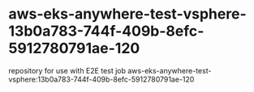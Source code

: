 # aws-eks-anywhere-test-vsphere-13b0a783-744f-409b-8efc-5912780791ae-120
repository for use with E2E test job aws-eks-anywhere-test-vsphere:13b0a783-744f-409b-8efc-5912780791ae-120
